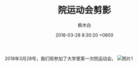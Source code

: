 ﻿---
layout: post
title:  院运动会剪影
date:   2018-03-28 8:30:20 +0800
description: You’ll find this post in your `_posts` directory. Go ahead and edit it and re-build the site to see your changes. # Add post description (optional)
img: xd1.jpg # Add image post (optional)
tags: [Blog, Travel]
author: 枫木白 # Add name author (optional)
---
2018年3月28号，我们班参加了大学里第一次院运动会。
![照片1]({{site.baseurl}}/assets/img/caochang.jpg)